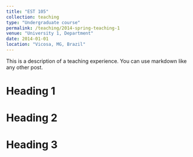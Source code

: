 ```yaml
---
title: "EST 105"
collection: teaching
type: "Undergraduate course"
permalink: /teaching/2014-spring-teaching-1
venue: "University 1, Department"
date: 2014-01-01
location: "Vicosa, MG, Brazil"
---
```


This is a description of a teaching experience. You can use markdown like any other post.

Heading 1
======

Heading 2
======

Heading 3
======
